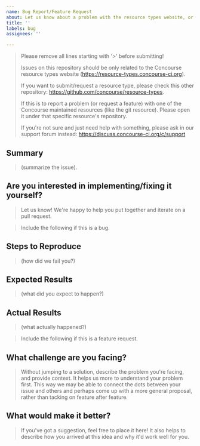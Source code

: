 ```yaml
---
name: Bug Report/Feature Request
about: Let us know about a problem with the resource types website, or some feature you would want to see on the website.
title: ''
labels: bug
assignees: ''

---
```


> Please remove all lines starting with '>' before submitting!
>
> Issues on this repository should be only related to the Concourse resource types website (https://resource-types.concourse-ci.org).
>
> If you want to submit/request a resource type, please check this other repository: https://github.com/concourse/resource-types.
>
> If this is to report a problem (or request a feature) with one of the Concourse maintained resources (like the git resource). Please open it under that specific resource's repository.
>
> If you're not sure and just need help with something,
> please ask in our support forum instead:
>     https://discuss.concourse-ci.org/c/support

## Summary

> (summarize the issue).

## Are you interested in implementing/fixing it yourself?

> Let us know! We're happy to help you put together and iterate on a pull request.


> Include the following if this is a bug.
## Steps to Reproduce

> (how did we fail you?)

## Expected Results

> (what did you expect to happen?)

## Actual Results

> (what actually happened?)


> Include the following if this is a feature request.
## What challenge are you facing?

> Without jumping to a solution, describe the problem you're facing, and provide context. It helps us more to understand your problem first. This way we may be able to connect the dots between your issue and others and perhaps come up with a more general proposal, rather than tacking on feature after feature.

## What would make it better?

> If you've got a suggestion, feel free to place it here! It also helps to describe how you arrived at this idea and why it'd work well for you.

